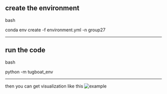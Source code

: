
create the environment
-------------------------------------------------------------
bash

conda env create -f environment.yml -n group27

-------------------------------------------------------------



run the code
-------------------------------------------------------------

bash

python -m tugboat_env

--------------------------------------------------------------

then you can get visualization like this ![example](example.png)



